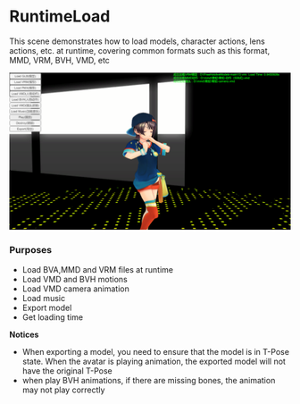 # RuntimeLoad

This scene demonstrates how to load models, character actions, lens actions, etc. at runtime, covering common formats such as this format, MMD, VRM, BVH, VMD, etc

![glb](../pics/RuntimeLoad_0.png)

### Purposes

- Load BVA,MMD and VRM files at runtime
- Load VMD and BVH motions
- Load VMD camera animation
- Load music
- Export model
- Get loading time

**Notices**

- When exporting a model, you need to ensure that the model is in T-Pose state. When the avatar is playing animation, the exported model will not have the original T-Pose
- when play BVH animations, if there are missing bones, the animation may not play correctly